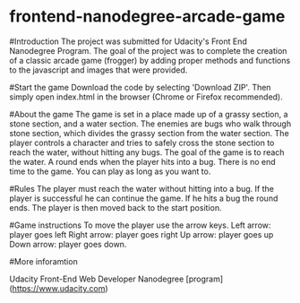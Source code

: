 frontend-nanodegree-arcade-game
===============================

#Introduction The project was submitted for Udacity's Front End Nanodegree Program. The goal of the project was to complete the creation of a classic arcade game (frogger) by adding proper methods and functions to the javascript and images that were provided.

#Start the game Download the code by selecting 'Download ZIP'. Then simply open index.html in the browser (Chrome or Firefox recommended).

#About the game The game is set in a place made up of a grassy section, a stone section, and a water section. The enemies are bugs who walk through stone section, which divides the grassy section from the water section. The player controls a character and tries to safely cross the stone section to reach the water, without hitting any bugs. The goal of the game is to reach the water. A round ends when the player hits into a bug. There is no end time to the game. You can play as long as you want to.

#Rules The player must reach the water without hitting into a bug. If the player is successful he can continue the game. If he hits a bug the round ends. The player is then moved back to the start position.

#Game instructions To move the player use the arrow keys. Left arrow: player goes left Right arrow: player goes right Up arrow: player goes up Down arrow: player goes down.

#More inforamtion

Udacity Front-End Web Developer Nanodegree [program] (https://www.udacity.com)


